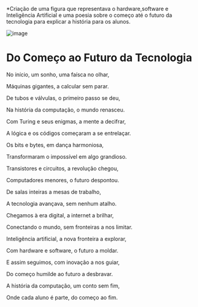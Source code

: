 

*Criação de uma figura que representava o hardware,software e Inteligência Artificial  e uma poesia sobre o começo até o futuro da tecnologia para explicar a história para os alunos.



![image](https://github.com/user-attachments/assets/c010d551-d9c2-456a-b0c4-4e1bea7c6134)


# Do Começo ao Futuro da Tecnologia

No início, um sonho, uma faísca no olhar,

Máquinas gigantes, a calcular sem parar.

De tubos e válvulas, o primeiro passo se deu,

Na história da computação, o mundo renasceu.

Com Turing e seus enigmas, a mente a decifrar,

A lógica e os códigos começaram a se entrelaçar.

Os bits e bytes, em dança harmoniosa,

Transformaram o impossível em algo grandioso.

Transistores e circuitos, a revolução chegou,

Computadores menores, o futuro despontou.

De salas inteiras a mesas de trabalho,

A tecnologia avançava, sem nenhum atalho.

Chegamos à era digital, a internet a brilhar,

Conectando o mundo, sem fronteiras a nos limitar.

Inteligência artificial, a nova fronteira a explorar,

Com hardware e software, o futuro a moldar.

E assim seguimos, com inovação a nos guiar,

Do começo humilde ao futuro a desbravar.

A história da computação, um conto sem fim,

Onde cada aluno é parte, do começo ao fim.
